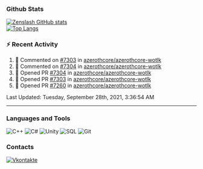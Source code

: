 ### Github Stats
[![Zenslash GitHub stats](https://github-readme-stats.vercel.app/api?username=zenslash&theme=tokyonight&count_private=false&show_icons=true)](https://github.com/zenslash)<br>
[![Top Langs](https://github-readme-stats.vercel.app/api/top-langs/?username=zenslash&theme=tokyonight&hide=html,css,cmake,javascript)](https://github.com/zenslash)

### :zap: Recent Activity

<!--RECENT_ACTIVITY:start-->
1. 💬 Commented on [#7303](https://github.com/azerothcore/azerothcore-wotlk/pull/7303#issuecomment-898052621) in [azerothcore/azerothcore-wotlk](https://github.com/azerothcore/azerothcore-wotlk)
2. 💬 Commented on [#7304](https://github.com/azerothcore/azerothcore-wotlk/pull/7304#issuecomment-897475663) in [azerothcore/azerothcore-wotlk](https://github.com/azerothcore/azerothcore-wotlk)
3. 💪 Opened PR [#7304](https://github.com/azerothcore/azerothcore-wotlk/pull/7304) in [azerothcore/azerothcore-wotlk](https://github.com/azerothcore/azerothcore-wotlk)
4. 💪 Opened PR [#7303](https://github.com/azerothcore/azerothcore-wotlk/pull/7303) in [azerothcore/azerothcore-wotlk](https://github.com/azerothcore/azerothcore-wotlk)
5. 💪 Opened PR [#7260](https://github.com/azerothcore/azerothcore-wotlk/pull/7260) in [azerothcore/azerothcore-wotlk](https://github.com/azerothcore/azerothcore-wotlk)
<!--RECENT_ACTIVITY:end-->

<!--RECENT_ACTIVITY:last_update-->
Last Updated: Tuesday, September 28th, 2021, 3:36:54 AM
<!--RECENT_ACTIVITY:last_update_end-->

---

### Languages and Tools
![C++](https://img.shields.io/badge/-C++-15130A?style=for-the-badge&logo=c&logoColor=458EC6)
![C#](https://img.shields.io/badge/C%23-15130A?style=for-the-badge&logo=c-sharp&logoColor=50D941)
![Unity](https://img.shields.io/badge/Unity-15130A?style=for-the-badge&logo=unity&logoColor=white)
![SQL](https://img.shields.io/badge/MySQL-15130A?style=for-the-badge&logo=mysql&logoColor=DB0F0F)
![Git](https://img.shields.io/badge/Git-15130A?style=for-the-badge&logo=git&logoColor=ED7373)

### Contacts
[![Vkontakte](https://img.shields.io/badge/-Vkontakte-15130A?style=for-the-badge&logo=Vk&logoColor=4F7DB3)](https://vk.com/zenslash)

